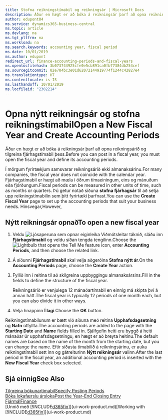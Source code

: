 ```yaml
---
title: Stofna reikningstímabil og reikningsár | Microsoft Docs
description: Áður en hægt er að bóka á reikningsár þarf að opna reikningsárið og tilgreina reikningstímabil þess.
author: edupont04
ms.service: dynamics365-business-central
ms.topic: article
ms.devlang: na
ms.tgt_pltfrm: na
ms.workload: na
ms.search.keywords: accounting year, fiscal period
ms.date: 10/01/2019
ms.author: edupont
redirect_url: finance-accounting-periods-and-fiscal-years
ms.openlocfilehash: 3b073744925cfe0e5cb891ca0fb77384db254cef
ms.sourcegitcommit: 02e704bc3e01d62072144919774f1244c42827e4
ms.translationtype: HT
ms.contentlocale: is-IS
ms.lasthandoff: 10/01/2019
ms.locfileid: "2302214"
---
```

# <a name="open-a-new-fiscal-year-and-create-accounting-periods"></a><span data-ttu-id="02ab9-103">Opna nýtt reikningsár og stofna reikningstímabil</span><span class="sxs-lookup"><span data-stu-id="02ab9-103">Open a New Fiscal Year and Create Accounting Periods</span></span>
<span data-ttu-id="02ab9-104">Áður en hægt er að bóka á reikningsár þarf að opna reikningsárið og tilgreina fjárhagstímabil þess.</span><span class="sxs-lookup"><span data-stu-id="02ab9-104">Before you can post in a fiscal year, you must open the fiscal year and define its accounting periods.</span></span>  

<span data-ttu-id="02ab9-105">Í mörgum fyrirtækjum samsvarar reikningsárið ekki almanaksárinu.</span><span class="sxs-lookup"><span data-stu-id="02ab9-105">For many companies, the fiscal year does not coincide with the calendar year.</span></span> <span data-ttu-id="02ab9-106">Fjárhagstímabil er hægt að mæla í öðrum tímaeiningum, eins og mánuðum eða fjórðungum.</span><span class="sxs-lookup"><span data-stu-id="02ab9-106">Fiscal periods can be measured in other units of time, such as months or quarters.</span></span> <span data-ttu-id="02ab9-107">Þú getur notað síðuna **stofna fjárhagsár** til að setja upp reikningstímabilin sem þitt fyrirtæki þarfnast.</span><span class="sxs-lookup"><span data-stu-id="02ab9-107">You can use the **Create Fiscal Year** page to set up the accounting periods that suit your business needs.</span></span> <span data-ttu-id="02ab9-108">Hinsvegar,</span><span class="sxs-lookup"><span data-stu-id="02ab9-108">However,</span></span>   

## <a name="to-open-a-new-fiscal-year"></a><span data-ttu-id="02ab9-109">Nýtt reikningsár opnað</span><span class="sxs-lookup"><span data-stu-id="02ab9-109">To open a new fiscal year</span></span>
1. <span data-ttu-id="02ab9-110">Veldu ![Ljósaperuna sem opnar eiginleika Viðmótsleitar](media/ui-search/search_small.png "Segðu mér hvað þú vilt gera") táknið, sláðu inn **Fjárhagstímabil** og veldu síðan tengda tengilinn.</span><span class="sxs-lookup"><span data-stu-id="02ab9-110">Choose the ![Lightbulb that opens the Tell Me feature](media/ui-search/search_small.png "Tell me what you want to do") icon, enter **Accounting Periods**, and then choose the related link.</span></span>
2. <span data-ttu-id="02ab9-111">Á síðunni **Fjárhagstímabil** skal velja aðgerðina **Stofna nýtt ár**.</span><span class="sxs-lookup"><span data-stu-id="02ab9-111">On the **Accounting Periods** page, choose the **Create Year** action.</span></span>
3. <span data-ttu-id="02ab9-112">Fyllið inn í reitina til að skilgreina uppbyggingu almanaksársins.</span><span class="sxs-lookup"><span data-stu-id="02ab9-112">Fill in the fields to define the structure of the fiscal year.</span></span>

    <span data-ttu-id="02ab9-113">Reikningsárið er venjulega 12 mánaðartímabil en einnig má skipta því á annan hátt.</span><span class="sxs-lookup"><span data-stu-id="02ab9-113">The fiscal year is typically 12 periods of one month each, but you can also divide it in other ways.</span></span>
4. <span data-ttu-id="02ab9-114">Velja hnappinn **Í lagi**.</span><span class="sxs-lookup"><span data-stu-id="02ab9-114">Choose the **OK** button.</span></span>

<span data-ttu-id="02ab9-115">Reikningstímabilunum er bætt við síðuna með reitina **Upphafsdagsetning** og **Nafn** útfyllta.</span><span class="sxs-lookup"><span data-stu-id="02ab9-115">The accounting periods are added to the page with the **Starting Date** and **Name** fields filled in.</span></span> <span data-ttu-id="02ab9-116">Sjálfgefin heiti eru byggð á heiti mánaðar úr upphafsdagsetningu, en hægt er að breyta heitinu.</span><span class="sxs-lookup"><span data-stu-id="02ab9-116">The default names are based on the name of the month from the starting date, but you can change the name.</span></span> <span data-ttu-id="02ab9-117">Eftir síðasta tímabilið á reikningsárinu, er auka reikningstímabil sett inn og gátreiturinn **Nýtt reikningsár** valinn.</span><span class="sxs-lookup"><span data-stu-id="02ab9-117">After the last period in the fiscal year, an additional accounting period is inserted with the **New Fiscal Year** check box selected.</span></span>  


## <a name="see-also"></a><span data-ttu-id="02ab9-118">Sjá einnig</span><span class="sxs-lookup"><span data-stu-id="02ab9-118">See Also</span></span>
[<span data-ttu-id="02ab9-119">Tilgreina bókunartímabil</span><span class="sxs-lookup"><span data-stu-id="02ab9-119">Specify Posting Periods</span></span>](finance-how-specify-posting-periods.md)  
[<span data-ttu-id="02ab9-120">Bóka lokafærslu ársloka</span><span class="sxs-lookup"><span data-stu-id="02ab9-120">Post the Year-End Closing Entry</span></span>](year-how-post-year-end-close-entry.md)  
[<span data-ttu-id="02ab9-121">Fjármál</span><span class="sxs-lookup"><span data-stu-id="02ab9-121">Finance</span></span>](finance.md)  
<span data-ttu-id="02ab9-122">[Unnið með [!INCLUDE[d365fin](includes/d365fin_md.md)]](ui-work-product.md)</span><span class="sxs-lookup"><span data-stu-id="02ab9-122">[Working with [!INCLUDE[d365fin](includes/d365fin_md.md)]](ui-work-product.md)</span></span>

